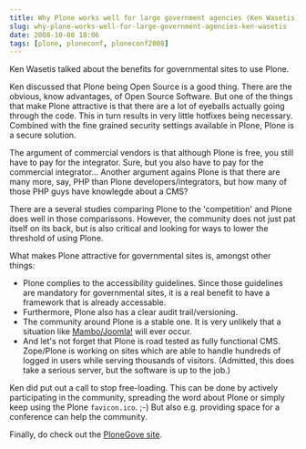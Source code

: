 ```yaml
---
title: Why Plone works well for large government agencies (Ken Wasetis)
slug: why-plone-works-well-for-large-government-agencies-ken-wasetis
date: 2008-10-08 18:06
tags: [plone, ploneconf, ploneconf2008]
---
```


Ken Wasetis talked about the benefits for governmental sites to use
Plone.

Ken discussed that Plone being Open Source is a good thing. There are
the obvious, know advantages, of Open Source Software. But one of the
things that make Plone attractive is that there are a lot of eyeballs
actually going through the code. This in turn results in very little
hotfixes being necessary. Combined with the fine grained security
settings available in Plone, Plone is a secure solution.

The argument of commercial vendors is that although Plone is free, you
still have to pay for the integrator. Sure, but you also have to pay
for the commercial integrator... Another argument agains Plone is that
there are many more, say, PHP than Plone developers/integrators, but
how many of those PHP guys have knowlegde about a CMS?

There are a several studies comparing Plone to the 'competition' and
Plone does well in those comparissons. However, the community does not
just pat itself on its back, but is also critical and looking for ways
to lower the threshold of using Plone.

What makes Plone attractive for governmental sites is, amongst other
things:

- Plone complies to the accessibility guidelines. Since those
  guidelines are mandatory for governmental sites, it is a real
  benefit to have a framework that is already accessable.
- Furthermore, Plone also has a clear audit trail/versioning.
- The community around Plone is a stable one. It is very unlikely that
  a situation like
  [Mambo/Joomla!](http://en.wikipedia.org/wiki/Joomla!#History) will
  ever occur.
- And let's not forget that Plone is road tested as fully functional
  CMS. Zope/Plone is working on sites which are able to handle
  hundreds of logged in users while serving thousands of
  visitors. (Admitted, this does take a serious server, but the
  software is up to the job.)

Ken did put out a call to stop free-loading. This can be done by
actively participating in the community, spreading the word about
Plone or simply keep using the Plone `favicon.ico`. ;-) But also
e.g. providing space for a conference can help the community.

Finally, do check out the [PloneGove site](http://plonegov.org/).
